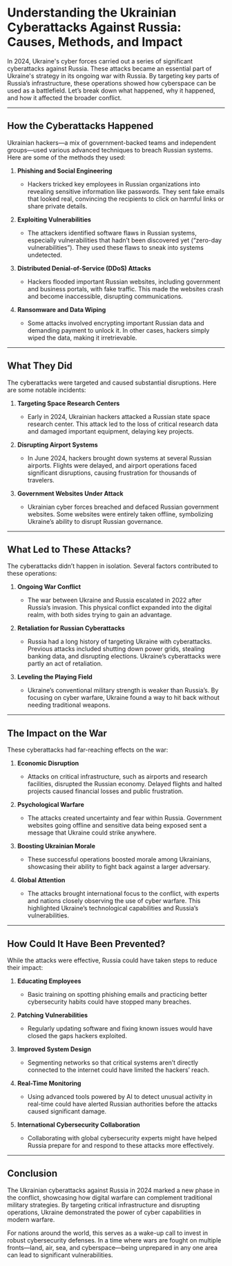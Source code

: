# Understanding the Ukrainian Cyberattacks Against Russia: Causes, Methods, and Impact

In 2024, Ukraine's cyber forces carried out a series of significant cyberattacks against Russia. These attacks became an essential part of Ukraine's strategy in its ongoing war with Russia. By targeting key parts of Russia’s infrastructure, these operations showed how cyberspace can be used as a battlefield. Let’s break down what happened, why it happened, and how it affected the broader conflict.

---

## **How the Cyberattacks Happened**

Ukrainian hackers—a mix of government-backed teams and independent groups—used various advanced techniques to breach Russian systems. Here are some of the methods they used:

1. **Phishing and Social Engineering**
   - Hackers tricked key employees in Russian organizations into revealing sensitive information like passwords. They sent fake emails that looked real, convincing the recipients to click on harmful links or share private details.

2. **Exploiting Vulnerabilities**
   - The attackers identified software flaws in Russian systems, especially vulnerabilities that hadn’t been discovered yet (“zero-day vulnerabilities”). They used these flaws to sneak into systems undetected.

3. **Distributed Denial-of-Service (DDoS) Attacks**
   - Hackers flooded important Russian websites, including government and business portals, with fake traffic. This made the websites crash and become inaccessible, disrupting communications.

4. **Ransomware and Data Wiping**
   - Some attacks involved encrypting important Russian data and demanding payment to unlock it. In other cases, hackers simply wiped the data, making it irretrievable.

---

## **What They Did**

The cyberattacks were targeted and caused substantial disruptions. Here are some notable incidents:

1. **Targeting Space Research Centers**
   - Early in 2024, Ukrainian hackers attacked a Russian state space research center. This attack led to the loss of critical research data and damaged important equipment, delaying key projects.

2. **Disrupting Airport Systems**
   - In June 2024, hackers brought down systems at several Russian airports. Flights were delayed, and airport operations faced significant disruptions, causing frustration for thousands of travelers.

3. **Government Websites Under Attack**
   - Ukrainian cyber forces breached and defaced Russian government websites. Some websites were entirely taken offline, symbolizing Ukraine’s ability to disrupt Russian governance.

---

## **What Led to These Attacks?**

The cyberattacks didn’t happen in isolation. Several factors contributed to these operations:

1. **Ongoing War Conflict**
   - The war between Ukraine and Russia escalated in 2022 after Russia’s invasion. This physical conflict expanded into the digital realm, with both sides trying to gain an advantage.

2. **Retaliation for Russian Cyberattacks**
   - Russia had a long history of targeting Ukraine with cyberattacks. Previous attacks included shutting down power grids, stealing banking data, and disrupting elections. Ukraine’s cyberattacks were partly an act of retaliation.

3. **Leveling the Playing Field**
   - Ukraine’s conventional military strength is weaker than Russia’s. By focusing on cyber warfare, Ukraine found a way to hit back without needing traditional weapons.

---

## **The Impact on the War**

These cyberattacks had far-reaching effects on the war:

1. **Economic Disruption**
   - Attacks on critical infrastructure, such as airports and research facilities, disrupted the Russian economy. Delayed flights and halted projects caused financial losses and public frustration.

2. **Psychological Warfare**
   - The attacks created uncertainty and fear within Russia. Government websites going offline and sensitive data being exposed sent a message that Ukraine could strike anywhere.

3. **Boosting Ukrainian Morale**
   - These successful operations boosted morale among Ukrainians, showcasing their ability to fight back against a larger adversary.

4. **Global Attention**
   - The attacks brought international focus to the conflict, with experts and nations closely observing the use of cyber warfare. This highlighted Ukraine’s technological capabilities and Russia’s vulnerabilities.

---

## **How Could It Have Been Prevented?**

While the attacks were effective, Russia could have taken steps to reduce their impact:

1. **Educating Employees**
   - Basic training on spotting phishing emails and practicing better cybersecurity habits could have stopped many breaches.

2. **Patching Vulnerabilities**
   - Regularly updating software and fixing known issues would have closed the gaps hackers exploited.

3. **Improved System Design**
   - Segmenting networks so that critical systems aren’t directly connected to the internet could have limited the hackers’ reach.

4. **Real-Time Monitoring**
   - Using advanced tools powered by AI to detect unusual activity in real-time could have alerted Russian authorities before the attacks caused significant damage.

5. **International Cybersecurity Collaboration**
   - Collaborating with global cybersecurity experts might have helped Russia prepare for and respond to these attacks more effectively.

---

## **Conclusion**

The Ukrainian cyberattacks against Russia in 2024 marked a new phase in the conflict, showcasing how digital warfare can complement traditional military strategies. By targeting critical infrastructure and disrupting operations, Ukraine demonstrated the power of cyber capabilities in modern warfare.

For nations around the world, this serves as a wake-up call to invest in robust cybersecurity defenses. In a time where wars are fought on multiple fronts—land, air, sea, and cyberspace—being unprepared in any one area can lead to significant vulnerabilities.
